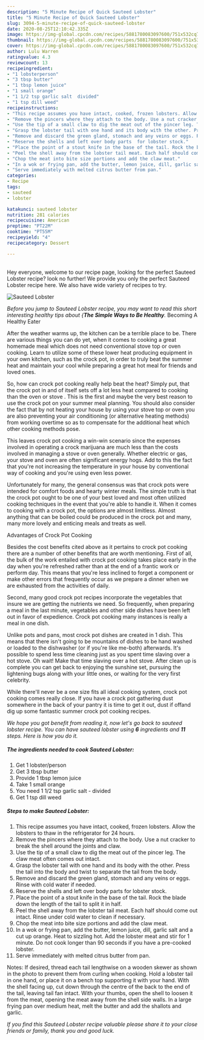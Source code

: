 ```yaml
---
description: "5 Minute Recipe of Quick Sauteed Lobster"
title: "5 Minute Recipe of Quick Sauteed Lobster"
slug: 3094-5-minute-recipe-of-quick-sauteed-lobster
date: 2020-08-25T12:10:42.335Z
image: https://img-global.cpcdn.com/recipes/5881780083097600/751x532cq70/sauteed-lobster-recipe-main-photo.jpg
thumbnail: https://img-global.cpcdn.com/recipes/5881780083097600/751x532cq70/sauteed-lobster-recipe-main-photo.jpg
cover: https://img-global.cpcdn.com/recipes/5881780083097600/751x532cq70/sauteed-lobster-recipe-main-photo.jpg
author: Lulu Warren
ratingvalue: 4.3
reviewcount: 13
recipeingredient:
- "1 lobsterperson"
- "3 tbsp butter"
- "1 tbsp lemon juice"
- "1 small orange"
- "1 1/2 tsp garlic salt  divided"
- "1 tsp dill weed"
recipeinstructions:
- "This recipe assumes you have intact, cooked, frozen lobsters. Allow the lobsters to thaw in the refrigerator for 24 hours."
- "Remove the pincers where they attach to the body. Use a nut cracker to break the shell around the joints and claw."
- "Use the tip of a small claw to dig the meat out of the pincer leg. The claw meat often comes out intact."
- "Grasp the lobster tail with one hand and its body with the other. Press the tail into the body and twist to separate the tail from the body."
- "Remove and discard the green gland, stomach and any veins or eggs. Rinse with cold water if needed."
- "Reserve the shells and left over body parts  for lobster stock."
- "Place the point of a stout knife in the base of the tail. Rock the blade down the length of the tail to split it in half."
- "Peel the shell away from the lobster tail meat. Each half should come out intact. Rinse under cold water to clean if necessary."
- "Chop the meat into bite size portions and add the claw meat."
- "In a wok or frying pan, add the butter, lemon juice, dill, garlic salt and a cut up orange. Heat to sizzling hot. Add the lobster meat and stir for 1 minute. Do not cook longer than 90 seconds if you have a pre-cooked lobster."
- "Serve immediately with melted citrus butter from pan."
categories:
- Recipe
tags:
- sauteed
- lobster

katakunci: sauteed lobster 
nutrition: 281 calories
recipecuisine: American
preptime: "PT22M"
cooktime: "PT55M"
recipeyield: "4"
recipecategory: Dessert

---
```

<br>
Hey everyone, welcome to our recipe page, looking for the perfect Sauteed Lobster recipe? look no further! We provide you only the perfect Sauteed Lobster recipe here. We also have wide variety of recipes to try.
<br>


![Sauteed Lobster](https://img-global.cpcdn.com/recipes/5881780083097600/751x532cq70/sauteed-lobster-recipe-main-photo.jpg)

<i>Before you jump to Sauteed Lobster recipe, you may want to read this short interesting healthy tips about {<strong>The Simple Ways to Be Healthy</strong>.</i>
Becoming A Healthy Eater


After the weather warms up, the kitchen can be a terrible place to be. There are various things you can do yet, when it comes to cooking a great homemade meal which does not need conventional stove top or oven cooking. Learn to utilize some of these lower heat producing equipment in your own kitchen, such as the crock pot, in order to truly beat the summer heat and maintain your cool while preparing a great hot meal for friends and loved ones.

So, how can crock pot cooking really help beat the heat? Simply put, that the crock pot in and of itself sets off a lot less heat compared to cooking than the oven or stove . This is the first and maybe the very best reason to use the crock pot on your summer meal planning. You should also consider the fact that by not heating your house by using your stove top or oven you are also preventing your air conditioning (or alternative heating methods) from working overtime so as to compensate for the additional heat which other cooking methods pose.

This leaves crock pot cooking a win-win scenario since the expenses involved in operating a crock marijuana are much less than the costs involved in managing a stove or oven generally. Whether electric or gas, your stove and oven are often significant energy hogs. Add to this the fact that you're not increasing the temperature in your house by conventional way of cooking and you're using even less power.

Unfortunately for many, the general consensus was that crock pots were intended for comfort foods and hearty winter meals.  The simple truth is that the crock pot ought to be one of your best loved and most often utilized cooking techniques in the event that you're able to handle it. When it comes to cooking with a crock pot, the options are almost limitless.  Almost anything that can be boiled could be produced in the crock pot and many, many more lovely and enticing meals and treats as well.

Advantages of Crock Pot Cooking

Besides the cost benefits cited above as it pertains to crock pot cooking there are a number of other benefits that are worth mentioning. First of all, the bulk of the work entailed with crock pot cooking takes place early in the day when you're refreshed rather than at the end of a frantic work or perform day. This means that you're less inclined to forget a component or make other errors that frequently occur as we prepare a dinner when we are exhausted from the activities of daily.

Second, many good crock pot recipes incorporate the vegetables that insure we are getting the nutrients we need. So frequently, when preparing a meal in the last minute, vegetables and other side dishes have been left out in favor of expedience. Crock pot cooking many instances is really a meal in one dish.

 Unlike pots and pans, most crock pot dishes are created in 1 dish. This means that there isn't going to be mountains of dishes to be hand washed or loaded to the dishwasher (or if you're like me-both) afterwards. It's possible to spend less time cleaning just as you spent time slaving over a hot stove. Oh wait! Make that time slaving over a hot stove. After clean up is complete you can get back to enjoying the sunshine set, pursuing the lightening bugs along with your little ones, or waiting for the very first celebrity.

While there'll never be a one size fits all ideal cooking system, crock pot cooking comes really close. If you have a crock pot gathering dust somewhere in the back of your pantry it is time to get it out, dust if offand dig up some fantastic summer crock pot cooking recipes.


<i>We hope you got benefit from reading it, now let's go back to sauteed lobster recipe. You can have sauteed lobster using <strong>6</strong> ingredients and <strong>11</strong> steps. Here is how you do it.
</i>

##### The ingredients needed to cook Sauteed Lobster:

1. Get 1 lobster/person
1. Get 3 tbsp butter
1. Provide 1 tbsp lemon juice
1. Take 1 small orange
1. You need 1 1/2 tsp garlic salt - divided
1. Get 1 tsp dill weed


##### Steps to make Sauteed Lobster:

1. This recipe assumes you have intact, cooked, frozen lobsters. Allow the lobsters to thaw in the refrigerator for 24 hours.
1. Remove the pincers where they attach to the body. Use a nut cracker to break the shell around the joints and claw.
1. Use the tip of a small claw to dig the meat out of the pincer leg. The claw meat often comes out intact.
1. Grasp the lobster tail with one hand and its body with the other. Press the tail into the body and twist to separate the tail from the body.
1. Remove and discard the green gland, stomach and any veins or eggs. Rinse with cold water if needed.
1. Reserve the shells and left over body parts  for lobster stock.
1. Place the point of a stout knife in the base of the tail. Rock the blade down the length of the tail to split it in half.
1. Peel the shell away from the lobster tail meat. Each half should come out intact. Rinse under cold water to clean if necessary.
1. Chop the meat into bite size portions and add the claw meat.
1. In a wok or frying pan, add the butter, lemon juice, dill, garlic salt and a cut up orange. Heat to sizzling hot. Add the lobster meat and stir for 1 minute. Do not cook longer than 90 seconds if you have a pre-cooked lobster.
1. Serve immediately with melted citrus butter from pan.


Notes: If desired, thread each tail lengthwise on a wooden skewer as shown in the photo to prevent them from curling when cooking. Hold a lobster tail in one hand, or place it on a bench top supporting it with your hand. With the shell facing up, cut down through the centre of the back to the end of the tail, leaving tail fan intact. With your thumbs, open the shell to loosen it from the meat, opening the meat away from the shell side walls. In a large frying pan over medium heat, melt the butter and add the shallots and garlic. 

<i>If you find this Sauteed Lobster recipe valuable please share it to your close friends or family, thank you and good luck.</i>
